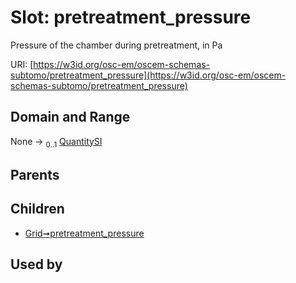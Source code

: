 
# Slot: pretreatment_pressure

Pressure of the chamber during pretreatment, in Pa

URI: [https://w3id.org/osc-em/oscem-schemas-subtomo/pretreatment_pressure](https://w3id.org/osc-em/oscem-schemas-subtomo/pretreatment_pressure)


## Domain and Range

None &#8594;  <sub>0..1</sub> [QuantitySI](QuantitySI.md)

## Parents


## Children

 *  [Grid➞pretreatment_pressure](Grid_pretreatment_pressure.md)

## Used by

